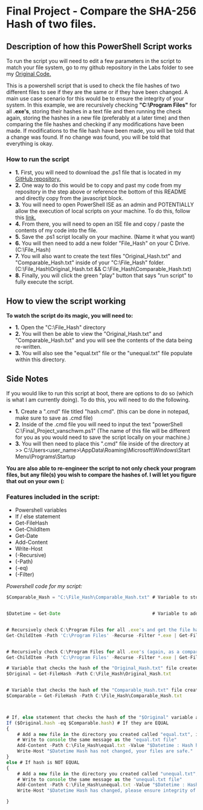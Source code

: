 # Final Project - Compare the SHA-256 Hash of two files.

##   Description of how this PowerShell Script works

To run the script you will need to edit a few parameters in the script to match your file system, go to my github repository in the Labs folder to see my [Original Code.](https://github.com/vanschwm/it3038c-scripts/blob/main/Final_project/Final_Project_vanschwm.ps1)

This is a powershell script that is used to check the file hashes of two different files to see if they are the same or if they have been changed. A main use case scenario for this would be to ensure the integrity of your system. In this example, we are recursively checking **"C:\Program Files"** for all **.exe's**, storing their hashes in a text file and then running the check again, storing the hashes in a new file (preferably at a later time) and then comparing the file hashes and checking if any modifications have been made. If modifications to the file hash have been made, you will be told that a change was found. If no change was found, you will be told that everything is okay.

### How to run the script

* **1.** First, you will need to download the .ps1 file that is located in my [GitHub repository.](https://github.com/vanschwm/it3038c-scripts/blob/main/Final_project/Final_Project_vanschwm.ps1)
* **2.** One way to do this would be to copy and past my code from my repository in the step above or reference the bottom of this README and directly copy from the javascript block. 
* **3.** You will need to open PowerShell ISE as an admin and POTENTIALLY allow the execution of local scripts on your machine. To do this, follow this [link.](https://learn.microsoft.com/en-us/powershell/module/microsoft.powershell.security/set-executionpolicy?view=powershell-7.3)
* **4.** From there, you will need to open an ISE file and copy / paste the contents of my code into the file. 
* **5.** Save the .ps1 script locally on your machine. (Name it what you want)
* **6.** You will then need to add a new folder "File_Hash" on your C Drive. (C:\File_Hash)
* **7.** You will also want to create the text files "Original_Hash.txt" and "Comparable_Hash.txt" inside of your "C:\File_Hash" folder. (C:\File_Hash\Original_Hash.txt && C:\File_Hash\Comparable_Hash.txt)
* **8.** Finally, you will click the green "play" button that says "run script" to fully execute the script.

## How to view the script working

**To watch the script do its magic, you will need to:**
* **1.** Open the "C:\File_Hash" directory
* **2.** You will then be able to view the "Original_Hash.txt" and "Comparable_Hash.txt" and you will see the contents of the data being re-written.
* **3.** You will also see the "equal.txt" file or the "unequal.txt" file populate within this directory. 

## Side Notes

If you would like to run this script at boot, there are options to do so (which is what I am currently doing). To do this, you will need to do the following.

* **1.** Create a ".cmd" file titled "hash.cmd". (this can be done in notepad, make sure to save as .cmd file)
* **2.** Inside of the .cmd file you will need to input the text "powerShell C:\Final_Project_vanschwm.ps1" (The name of this file will be different for you as you would need to save the script locally on your machine.)
* **3.** You will then need to place this ".cmd" file inside of the directory at >> C:\Users\<user_name>\AppData\Roaming\Microsoft\Windows\Start Menu\Programs\Startup

**You are also able to re-engineer the script to not only check your program files, but any file(s) you wish to compare the hashes of. I will let you figure that out on your own (:**

### Features included in the script:
<ul>
  <li>Powershell variables</li>
  <li>If / else statement</li>
  <li>Get-FileHash</li>
  <li>Get-ChildItem</li>
  <li>Get-Date</li>
  <li>Add-Content</li>
  <li>Write-Host</li>
  <li>(-Recursive)</li>
  <li>(-Path)</li>
  <li>(-eq)</li>
  <li>(-Filter)</li>
</ul>

*Powershell code for my script:*
```javascript 
$Comparable_Hash = "C:\File_Hash\Comparable_Hash.txt" # Variable to store new hash value of "Get-ChildItem -Path 'C:\Program Files' -Recurse -Filter *.exe | Get-FileHash > $Comparable_Hash".


$Datetime = Get-Date                                  # Variable to add date and time of success and failure of hash checksum.


# Recursively check C:\Program Files for all .exe's and get the file hash of each and upload them to a text file "C:\File_Hash\Original_Hash.txt" for our original hash.
Get-ChildItem -Path 'C:\Program Files' -Recurse -Filter *.exe | Get-FileHash > C:\File_Hash\Original_Hash.txt 


# Recursively check C:\Program Files for all .exe's (again, as a comparision to the original checksum) and store them in the $Comparable_Hash variable.
Get-ChildItem -Path 'C:\Program Files' -Recurse -Filter *.exe | Get-FileHash > $Comparable_Hash

# Variable that checks the hash of the "Original_Hash.txt" file created earlier.
$Original = Get-FileHash -Path C:\File_Hash\Original_Hash.txt


# Variable that checks the hash of the "Comparable_Hash.txt" file created earlier.
$Comparable = Get-FileHash -Path C:\File_Hash\Comparable_Hash.txt



# If, else statement that checks the hash of the "$Original" variable against the "$Comparison" variable to see if they are the same or different.
If ($Original.hash -eq $Comparable.hash) # If they are EQUAL
{
    # Add a new file in the directory you created called "equal.txt", inside the file should print the date and time that it was checked, and the message "Hash has not changed, your files are safe."
    # Write to console the same message as the "equal.txt file"
    Add-Content -Path C:\File_Hash\equal.txt -Value "$Datetime : Hash has not changed, your files are safe."
    Write-Host "$Datetime Hash has not changed, your files are safe."
}
else # If hash is NOT EQUAL
{
    # Add a new file in the directory you created called "unequal.txt", inside the file should print the date and time that it was checked, and the message "Hash has changed, please ensure integrity of your system."
    # Write to console the same message as the "unequal.txt file"
    Add-Content -Path C:\File_Hash\unequal.txt -Value "$Datetime : Hash has changed, please ensure integrity of your system."
    Write-Host "$Datetime Hash has changed, please ensure integrity of your system."

}
```
